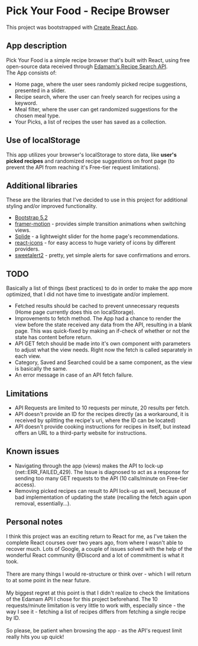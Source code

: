 # Pick Your Food - Recipe Browser
This project was bootstrapped with [Create React App](https://github.com/facebook/create-react-app).

## App description
Pick Your Food is a simple recipe browser that's built with React, using free open-source data received through [Edamam's Recipe Search API](https://developer.edamam.com/edamam-recipe-api).\
The App consists of:
- Home page, where the user sees randomly picked recipe suggestions, presented in a slider.
- Recipe search, where the user can freely search for recipes using a keyword.
- Meal filter, where the user can get randomized suggestions for the chosen meal type.
- Your Picks, a list of recipes the user has saved as a collection.

## Use of localStorage
This app utilizes your browser's localStorage to store data, like **user's picked recipes** and randomized recipe suggestions on
front page (to prevent the API from reaching it's Free-tier request limitations).

## Additional libraries
These are the libraries that I've decided to use in this project for additional styling and/or improved functionality.
- [Bootstrap 5.2](https://getbootstrap.com/)
- [framer-motion](https://www.framer.com/motion/) - provides simple transition animations when switching views.
- [Splide](https://splidejs.com/) - a lightweight slider for the home page's recommendations.
- [react-icons](https://react-icons.github.io/react-icons/) - for easy access to huge variety of icons by different providers.
- [sweetalert2](https://sweetalert2.github.io/) - pretty, yet simple alerts for save confirmations and errors.

## TODO
Basically a list of things (best practices) to do in order to make the app more optimized, that I did not have time to investigate and/or implement.
- Fetched results should be cached to prevent unnecessary requests (Home page currently does this on localStorage).
- Improvements to fetch method. The App had a chance to render the view before the state received any data from the API, resulting in a blank page. This was quick-fixed by making an if-check of whether or not the state has content before return.
- API GET fetch should be made into it's own component with parameters to adjust what the view needs. Right now the fetch is called separately in each view.
- Category, Saved and Searched could be a same component, as the view is basically the same.
- An error message in case of an API fetch failure.

## Limitations
- API Requests are limited to 10 requests per minute, 20 results per fetch.
- API doesn't provide an ID for the recipes directly (as a workaround, it is received by splitting the recipe's uri, where the ID can be located)
- API doesn't provide cooking instructions for recipes in itself, but instead offers an URL to a third-party website for instructions.

## Known issues
- Navigating through the app (views) makes the API to lock-up (net::ERR_FAILED_429). The Issue is diagnosed to act as a response for sending too many GET requests to the API (10 calls/minute on Free-tier access).
- Removing picked recipes can result to API lock-up as well, because of bad implementation of updating the state (recalling the fetch again upon removal, essentially...).

## Personal notes
I think this project was an exciting return to React for me, as I've taken the complete React courses over two years ago, from where I wasn't able
to recover much. Lots of Google, a couple of issues solved with the help of the wonderful React community @Discord and a lot of commitment is what it took.\
\
There are many things I would re-structure or think over - which I will return to at some point in the near future.\
\
My biggest regret at this point is that I didn't realize to check the limitations of the Edamam API I chose for this project beforehand. The 10 requests/minute limitation
is very little to work with, especially since - the way I see it - fetching a list of recipes differs from fetching a single recipe by ID.\
\
So please, be patient when browsing the app - as the API's request limit really hits you up quick!
